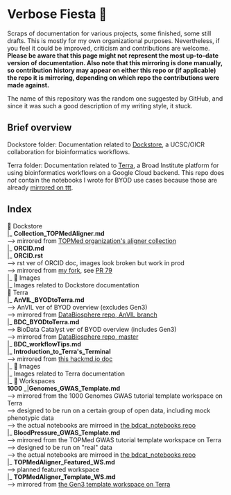 # Verbose Fiesta 🥳
Scraps of documentation for various projects, some finished, some still drafts. This is mostly for my own organizational purposes. Nevertheless, if you feel it could be improved, criticism and contributions are welcome. **Please be aware that this page might not represent the most up-to-date version of documentation. Also note that this mirroring is done manually, so contribution history may appear on either this repo or (if applicable) the repo it is mirroring, depending on which repo the contributions were made against.**

The name of this repository was the random one suggested by GitHub, and since it was such a good description of my writing style, it stuck.

## Brief overview
Dockstore folder: Documentation related to [Dockstore](https://dockstore.org/), a UCSC/OICR collaboration for bioinformatics workflows. 

Terra folder: Documentation related to [Terra](https:/terra.bio/), a Broad Institute platform for using bioinformatics workflows on a Google Cloud backend. This repo does *not* contain the notebooks I wrote for BYOD use cases because those are already [mirrored on ttt](https://github.com/aofarrel/ttt).

## Index

📁 Dockstore  
 ‎ |_ **Collection_TOPMedAligner.md**  
  ‏ ‎ ‎ ‎ ‏ ‏ ‏--> mirrored from [TOPMed organization's aligner collection](https://dockstore.org/organizations/topmed/collections/alignmentt)  
‎ ‎ |_ **ORCID.md**    
‎ ‎ |_ **ORCID.rst**  
 ‏ ‎ ‎ ‎ ‏ ‏ ‏--> rst ver of ORCID doc, images look broken but work in prod  
 ‏ ‎ ‎ ‎ ‏ ‏ ‏--> mirrored from [my fork](https://github.com/aofarrel/dockstore-documentation/blob/develop/docs/end-user-topics/ORCID.rst), see [PR 79](https://github.com/dockstore/dockstore-documentation/pull/79)  
‎ ‎ |_ 📁 Images  
‎ ‏ ‎ ‎ ‎ ‏ ‏ ‏|_ Images related to Dockstore documentation  
📁 Terra  
‎ ‎ |_ **AnVIL_BYODtoTerra.md**  
 ‏ ‎ ‎ ‎ ‏ ‏ ‏--> AnVIL ver of BYOD overview (excludes Gen3)  
 ‏ ‎ ‎ ‎ ‏ ‏ ‏--> mirrored from [DataBiosphere repo, AnVIL branch](https://github.com/DataBiosphere/BYOD-to-Terra/blob/anvil/full_documentation.md)  
‎ ‎ |_ **BDC_BYODtoTerra.md**  
 ‏ ‎ ‎ ‎ ‏ ‏ ‏--> BioData Catalyst ver of BYOD overview (includes Gen3)  
 ‏ ‎ ‎ ‎ ‏ ‏ ‏--> mirrored from [DataBiosphere repo, master](https://github.com/DataBiosphere/BYOD-to-Terra/blob/master/full_documentation.md)  
‎ ‎ |_ **BDC_workflowTips.md**       
‎ ‎ |_ **Introduction_to_Terra's_Terminal**  
 ‏ ‎ ‎ ‎ ‏ ‏ ‏--> mirrored from [this hackmd.io doc](https://hackmd.io/@AshedPotatoes/rkEb7PTHL)  
‎ ‎ |_ 📁 Images  
‎ ‏ ‎ ‎ ‎ ‏ ‏ ‏|_ Images related to Terra documentation  
‎ ‎ |_ 📁 Workspaces       
‎ ‏ ‎ ‎ ‎ ‏ ‏ ‏|_ **1000Genomes_GWAS_Template.md**  
‎ ‏ ‎ ‎ ‎ ‏ ‏ ‏ ‏ ‎ ‎ ‎ ‏ ‏ ‏--> mirrored from the 1000 Genomes GWAS tutorial template workspace on Terra   
‎ ‏ ‎ ‎ ‎ ‏ ‏ ‏ ‏ ‎ ‎ ‎ ‏ ‏ ‏--> designed to be run on a certain group of open data, including mock phenotypic data  
‎ ‏ ‎ ‎ ‎ ‏ ‏ ‏ ‏ ‎ ‎ ‎ ‏ ‏ ‏--> the actual notebooks are mirroed in [the bdcat_notebooks repo](https://github.com/DataBiosphere/bdcat_notebooks/tree/master/notebooks)  
‎ ‏ ‎ ‎ ‎ ‏ ‏ ‏|_ **BloodPressure_GWAS_Template.md**  
‎ ‏ ‎ ‎ ‎ ‏ ‏ ‏ ‏ ‎ ‎ ‎ ‏ ‏ ‏--> mirrored from the TOPMed GWAS tutorial template workspace on Terra  
‎ ‏ ‎ ‎ ‎ ‏ ‏ ‏ ‏ ‎ ‎ ‎ ‏ ‏ ‏--> designed to be run on "real" data  
‎ ‏ ‎ ‎ ‎ ‏ ‏ ‏ ‏ ‎ ‎ ‎ ‏ ‏ ‏--> the actual notebooks are mirroed in [the bdcat_notebooks repo](https://github.com/DataBiosphere/bdcat_notebooks/tree/master/notebooks)  
‎ ‏ ‎ ‎ ‎ ‏ ‏ ‏|_ **TOPMedAligner_Featured_WS.md**  
‎ ‏ ‎ ‎ ‎ ‏ ‏ ‏ ‏ ‎ ‎ ‎ ‏ ‏ ‏--> planned featured workspace   
‎ ‏ ‎ ‎ ‎ ‏ ‏ ‏|_ **TOPMedAligner_Template_WS.md**  
‎ ‏ ‎ ‎ ‎ ‏ ‏ ‏ ‏ ‎ ‎ ‎ ‏ ‏ ‏--> mirrored from [the Gen3 template workspace on Terra](https://app.terra.bio/#workspaces/biodata-catalyst/TOPMed%20Aligner%20Gen3%20Data)  
